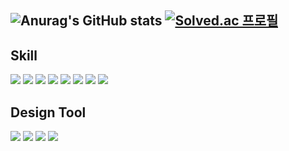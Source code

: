 
![Anurag's GitHub stats](https://github-readme-stats.vercel.app/api?username=leekiwon31221213&show_icons=true&theme=onedark)
[![Solved.ac
프로필](http://mazassumnida.wtf/api/generate_badge?boj=leekiwon31221213)](https://solved.ac/leekiwon31221213)
---
## Skill
 <img src="https://img.shields.io/badge/vue?style=flat&logo=vue&logoColor=white"/> <img src="https://img.shields.io/badge/Html5-E34F26?style=flat&logo=html5&logoColor=white"/>  <img src="https://img.shields.io/badge/CSS3-264DE4?style=flat&logo=css3&logoColor=white"/> <img src="https://img.shields.io/badge/PHP-7A86B8?style=flat&logo=PHP&logoColor=white"/> <img src="https://img.shields.io/badge/JavaScript-F7DF1E?style=flat&logo=javascript&logoColor=white"/> <img src="https://img.shields.io/badge/jQuery-0769AD?style=flat&logo=jquery&logoColor=white"/> <img src="https://img.shields.io/badge/Sass-CC6699?style=flat&logo=sass&logoColor=white"/> <img src="https://img.shields.io/badge/Bootstrap-7952B3?style=flat&logo=bootstrap&logoColor=white"/> 

## Design Tool
<img src="https://img.shields.io/badge/Adobe Photoshop-31A8FF?style=flat&logo=Adobe Photoshop&logoColor=white"/> <img src="https://img.shields.io/badge/Adobe Illustrator-FF9A00?style=flat&logo=Adobe Illustrator&logoColor=white"/> <img src="https://img.shields.io/badge/Adobe XD-FF61F6?style=flat&logo=Adobe XD&logoColor=white"/> <img src="https://img.shields.io/badge/Figma-F24E1E?style=flat&logo=Figma&logoColor=white"/>
